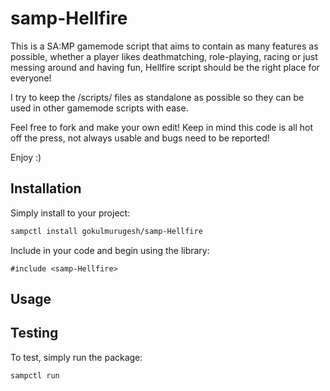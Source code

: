 # samp-Hellfire

This is a SA:MP gamemode script that aims to contain as many features as possible,
whether a player likes deathmatching, role-playing, racing or just messing around
and having fun, Hellfire script should be the right place for everyone!



I try to keep the /scripts/ files as standalone as possible so they can be used in
other gamemode scripts with ease.


Feel free to fork and make your own edit! Keep in mind this code is all hot off
the press, not always usable and bugs need to be reported!



Enjoy :)
<!--
Short description of your library, why it's useful, some examples, pictures or
videos. Link to your forum release thread too.

Remember: You can use "forumfmt" to convert this readme to forum BBCode!

What the sections below should be used for:

`## Installation`: Leave this section un-edited unless you have some specific
additional installation procedure.

`## Testing`: Whether your library is tested with a simple `main()` and `print`,
unit-tested, or demonstrated via prompting the player to connect, you should
include some basic information for users to try out your code in some way.

And finally, maintaining your version number`:

* Follow [Semantic Versioning](https://semver.org/)
* When you release a new version, update `VERSION` and `git tag` it
* Versioning is important for sampctl to use the version control features

Happy Pawning!
-->

## Installation

Simply install to your project:

```bash
sampctl install gokulmurugesh/samp-Hellfire
```

Include in your code and begin using the library:

```pawn
#include <samp-Hellfire>
```

## Usage

<!--
Write your code documentation or examples here. If your library is documented in
the source code, direct users there. If not, list your API and describe it well
in this section. If your library is passive and has no API, simply omit this
section.
-->

## Testing

<!--
Depending on whether your package is tested via in-game "demo tests" or
y_testing unit-tests, you should indicate to readers what to expect below here.
-->

To test, simply run the package:

```bash
sampctl run
```
